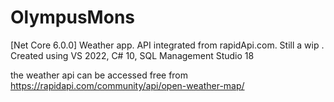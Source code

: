 # OlympusMons
[Net Core 6.0.0] Weather app. API integrated from rapidApi.com. Still a wip . Created using VS 2022, C# 10, SQL Management Studio 18

the weather api can be accessed free from https://rapidapi.com/community/api/open-weather-map/
